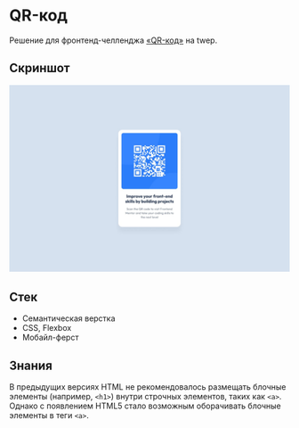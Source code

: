 # QR-код

Решение для фронтенд-челленджа [«QR-код»](https://www.twep.ru/challenges/newbee/qr-code/) на twep.

## Скриншот

![](./preview.jpg)

## Стек

- Семантическая верстка
- CSS, Flexbox
- Мобайл-ферст

## Знания

В предыдущих версиях HTML не рекомендовалось размещать блочные элементы (например, `<h1>`) внутри строчных элементов, таких как `<a>`. Однако с появлением HTML5 стало возможным оборачивать блочные элементы в теги `<a>`.
